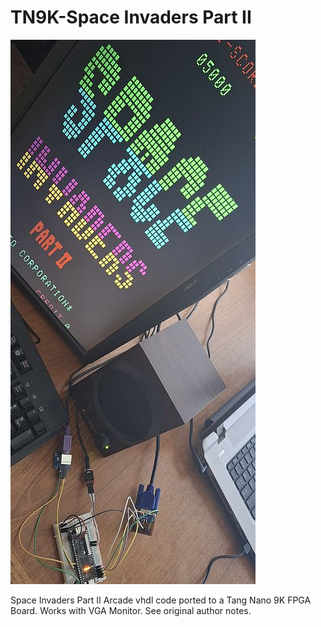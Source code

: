 # TN9K-Space Invaders Part II
![Model](TN9K-Invaders2.jpg)

Space Invaders Part II Arcade vhdl code ported to a Tang Nano 9K FPGA Board. Works with VGA Monitor. See original author notes.
